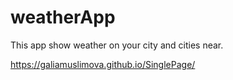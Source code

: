 # weatherApp
This app show weather on your city and cities near.

 https://galiamuslimova.github.io/SinglePage/
